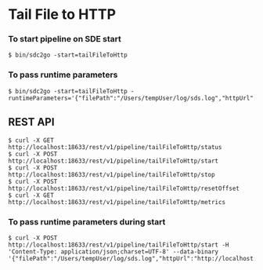 # Tail File to HTTP

### To start pipeline on SDE start

    $ bin/sdc2go -start=tailFileToHttp

### To pass runtime parameters

    $ bin/sdc2go -start=tailFileToHttp -runtimeParameters='{"filePath":"/Users/tempUser/log/sds.log","httpUrl":"http://localhost:9999","sdcAppId":"sde"}'

## REST API

    $ curl -X GET http://localhost:18633/rest/v1/pipeline/tailFileToHttp/status
    $ curl -X POST http://localhost:18633/rest/v1/pipeline/tailFileToHttp/start
    $ curl -X POST http://localhost:18633/rest/v1/pipeline/tailFileToHttp/stop
    $ curl -X POST http://localhost:18633/rest/v1/pipeline/tailFileToHttp/resetOffset
    $ curl -X GET http://localhost:18633/rest/v1/pipeline/tailFileToHttp/metrics

### To pass runtime parameters during start

    $ curl -X POST http://localhost:18633/rest/v1/pipeline/tailFileToHttp/start -H 'Content-Type: application/json;charset=UTF-8' --data-binary '{"filePath":"/Users/tempUser/log/sds.log","httpUrl":"http://localhost:9999","sdcAppId":"sde"}'

